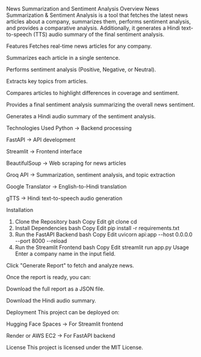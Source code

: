 News Summarization and Sentiment Analysis
Overview
News Summarization & Sentiment Analysis is a tool that fetches the latest news articles about a company, summarizes them, performs sentiment analysis, and provides a comparative analysis. Additionally, it generates a Hindi text-to-speech (TTS) audio summary of the final sentiment analysis.

Features
Fetches real-time news articles for any company.

Summarizes each article in a single sentence.

Performs sentiment analysis (Positive, Negative, or Neutral).

Extracts key topics from articles.

Compares articles to highlight differences in coverage and sentiment.

Provides a final sentiment analysis summarizing the overall news sentiment.

Generates a Hindi audio summary of the sentiment analysis.

Technologies Used
Python → Backend processing

FastAPI → API development

Streamlit → Frontend interface

BeautifulSoup → Web scraping for news articles

Groq API → Summarization, sentiment analysis, and topic extraction

Google Translator → English-to-Hindi translation

gTTS → Hindi text-to-speech audio generation

Installation
1. Clone the Repository
bash
Copy
Edit
git clone <repository-url>
cd <repository-folder>
2. Install Dependencies
bash
Copy
Edit
pip install -r requirements.txt
3. Run the FastAPI Backend
bash
Copy
Edit
uvicorn api:app --host 0.0.0.0 --port 8000 --reload
4. Run the Streamlit Frontend
bash
Copy
Edit
streamlit run app.py
Usage
Enter a company name in the input field.

Click "Generate Report" to fetch and analyze news.

Once the report is ready, you can:

Download the full report as a JSON file.

Download the Hindi audio summary.

Deployment
This project can be deployed on:

Hugging Face Spaces → For Streamlit frontend

Render or AWS EC2 → For FastAPI backend

License
This project is licensed under the MIT License.
